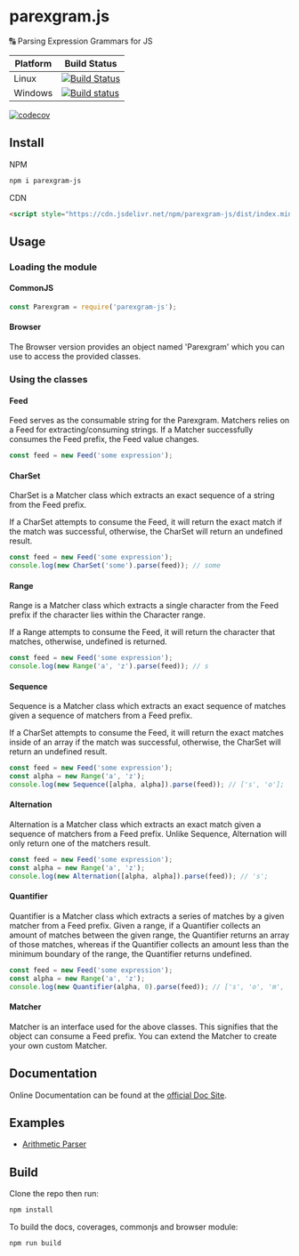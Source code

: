 # parexgram.js

🔠 Parsing Expression Grammars for JS

| Platform | Build Status |
| --- | --- |
| Linux | [![Build Status](https://travis-ci.org/LXSMNSYC/parexgram.js.svg?branch=master)](https://travis-ci.org/LXSMNSYC/parexgram.js) |
| Windows | [![Build status](https://ci.appveyor.com/api/projects/status/2hs8vhxown8y8k8v?svg=true)](https://ci.appveyor.com/project/LXSMNSYC/parexgram-js) |


[![codecov](https://codecov.io/gh/LXSMNSYC/parexgram.js/branch/master/graph/badge.svg)](https://codecov.io/gh/LXSMNSYC/parexgram.js)

## Install

NPM

```bash
npm i parexgram-js
```

CDN

```html
<script style="https://cdn.jsdelivr.net/npm/parexgram-js/dist/index.min.js"></script>
```

## Usage

### Loading the module

#### CommonJS

```js
const Parexgram = require('parexgram-js');
```

#### Browser

The Browser version provides an object named 'Parexgram' which you can use to access the provided classes.

### Using the classes

#### Feed

Feed serves as the consumable string for the Parexgram. Matchers relies on a Feed for extracting/consuming strings. If a Matcher successfully consumes the Feed prefix, the Feed value changes.

```js
const feed = new Feed('some expression');
```

#### CharSet

CharSet is a Matcher class which extracts an exact sequence of a string from the Feed prefix.

If a CharSet attempts to consume the Feed, it will return the exact match if the match was successful, otherwise, the CharSet will return an undefined result.

```js
const feed = new Feed('some expression');
console.log(new CharSet('some').parse(feed)); // some
```

#### Range

Range is a Matcher class which extracts a single character from the Feed prefix if the character lies within the Character range.

If a Range attempts to consume the Feed, it will return the character that matches, otherwise, undefined is returned.

```js
const feed = new Feed('some expression');
console.log(new Range('a', 'z').parse(feed)); // s
```

#### Sequence

Sequence is a Matcher class which extracts an exact sequence of matches given a sequence of matchers from a Feed prefix.

If a CharSet attempts to consume the Feed, it will return the exact matches inside of an array if the match was successful, otherwise, the CharSet will return an undefined result.

```js
const feed = new Feed('some expression');
const alpha = new Range('a', 'z');
console.log(new Sequence([alpha, alpha]).parse(feed)); // ['s', 'o'];
```

#### Alternation

Alternation is a Matcher class which extracts an exact match given a sequence of matchers from a Feed prefix. Unlike Sequence, Alternation will only return one of the matchers result.

```js
const feed = new Feed('some expression');
const alpha = new Range('a', 'z');
console.log(new Alternation([alpha, alpha]).parse(feed)); // 's';
```

#### Quantifier

Quantifier is a Matcher class which extracts a series of matches by a given matcher from a Feed prefix. Given a range, if a Quantifier collects an amount of matches between the given range, the Quantifier returns an array of those matches, whereas if the Quantifier collects an amount less than the minimum boundary of the range, the Quantifier returns undefined.

```js
const feed = new Feed('some expression');
const alpha = new Range('a', 'z');
console.log(new Quantifier(alpha, 0).parse(feed)); // ['s', 'o', 'm', 'e']
```

#### Matcher

Matcher is an interface used for the above classes. This signifies that the object can consume a Feed prefix. You can extend the Matcher to create your own custom Matcher.

## Documentation

Online Documentation can be found  at the [official Doc Site](https://lxsmnsyc.github.io/parexgram.js/).

## Examples

* [Arithmetic Parser](https://github.com/LXSMNSYC/arithmetic-parser-demo)

## Build

Clone the repo then run:

```bash
npm install
```

To build the docs, coverages, commonjs and browser module:

```bash
npm run build
```
